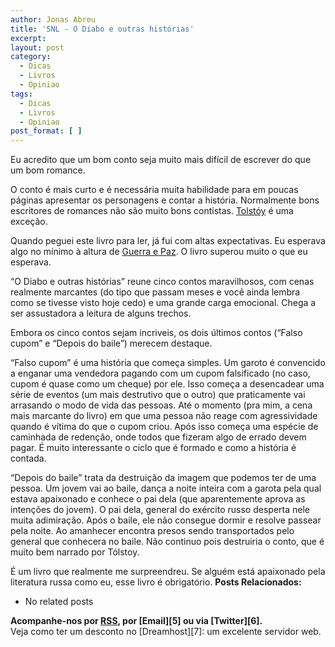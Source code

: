 ```yaml
---
author: Jonas Abreu
title: 'SNL - O Diabo e outras histórias'
excerpt:
layout: post
category:
  - Dicas
  - Livros
  - Opiniao
tags:
  - Dicas
  - Livros
  - Opiniao
post_format: [ ]
---
```

Eu acredito que um bom conto seja muito mais difícil de escrever do que um bom romance.

O conto é mais curto e é necessária muita habilidade para em poucas páginas apresentar os personagens e contar a história. Normalmente bons escritores de romances não são muito bons contistas. [Tolstóy][1] é uma exceção.

Quando peguei este livro para ler, já fui com altas expectativas. Eu esperava algo no mínimo à altura de [Guerra e Paz][2]. O livro superou muito o que eu esperava.

“O Diabo e outras histórias” reune cinco contos maravilhosos, com cenas realmente marcantes (do tipo que passam meses e você ainda lembra como se tivesse visto hoje cedo) e uma grande carga emocional. Chega a ser assustadora a leitura de alguns trechos.

Embora os cinco contos sejam incriveis, os dois últimos contos (“Falso cupom” e “Depois do baile”) merecem destaque.

“Falso cupom” é uma história que começa simples. Um garoto é convencido a enganar uma vendedora pagando com um cupom falsificado (no caso, cupom é quase como um cheque) por ele. Isso começa a desencadear uma série de eventos (um mais destrutivo que o outro) que praticamente vai arrasando o modo de vida das pessoas. Até o momento (pra mim, a cena mais marcante do livro) em que uma pessoa não reage com agressividade quando é vítima do que o cupom criou. Após isso começa uma espécie de caminhada de redenção, onde todos que fizeram algo de errado devem pagar. É muito interessante o ciclo que é formado e como a história é contada.

“Depois do baile” trata da destruição da imagem que podemos ter de uma pessoa. Um jovem vai ao baile, dança a noite inteira com a garota pela qual estava apaixonado e conhece o pai dela (que aparentemente aprova as intenções do jovem). O pai dela, general do exército russo desperta nele muita adimiração. Após o baile, ele não consegue dormir e resolve passear pela noite. Ao amanhecer encontra presos sendo transportados pelo general que conhecera no baile. Não continuo pois destruiria o conto, que é muito bem narrado por Tólstoy.

É um livro que realmente me surpreendreu. Se alguém está apaixonado pela literatura russa como eu, esse livro é obrigatório. 
**Posts Relacionados:** 
*   No related posts









**Acompanhe-nos por [ RSS][4], por [Email][5] ou via [Twitter][6].**  
Veja como ter um desconto no [Dreamhost][7]: um excelente servidor web.

 [1]: http://en.wikipedia.org/wiki/Leo_Tolstoy
 [2]: http://vidageek.net/2007/10/18/snl-guerra-e-paz/
 [3]: https://twitter.com/share
 [4]: http://feeds.feedburner.com/VidaGeek



